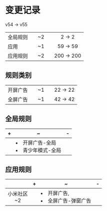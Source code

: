 # 变更记录

v54 -> v55

||||||
|-|:-:|:-:|:-:|:-:|
|全局规则||~2||2 -> 2|
|应用||~1||59 -> 59|
|应用规则||~2||200 -> 200|

## 规则类别

||||||
|-|:-:|:-:|:-:|:-:|
|开屏广告||~1||22 -> 22|
|全屏广告||~1||42 -> 42|

## 全局规则

|+|~|-|
|-|-|-|
||<li>开屏广告-全局<li>青少年模式-全局||

## 应用规则

||+|~|-|
|:-:|-|-|-|
|小米社区<br>~2||<li>开屏广告,<li>全屏广告-弹窗广告||
